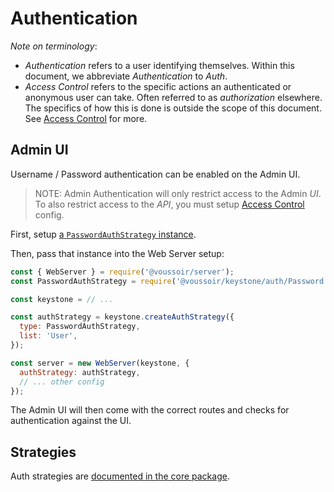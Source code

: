 # Authentication

_Note on terminology_:

- _Authentication_ refers to a user identifying themselves.
  Within this document, we abbreviate _Authentication_ to _Auth_.
- _Access Control_ refers to the specific actions an authenticated or anonymous
  user can take. Often referred to as _authorization_ elsewhere.
  The specifics of how this is done is outside the scope of this document.
  See [Access Control](./access-control.md) for more.

## Admin UI

Username / Password authentication can be enabled on the Admin UI.

> NOTE: Admin Authentication will only restrict access to the Admin _UI_.
> To also restrict access to the _API_,
> you must setup [Access Control](./access-control.md) config.

First, setup [a `PasswordAuthStrategy` instance](#passwordauthstrategy).

Then, pass that instance into the Web Server setup:

```javascript
const { WebServer } = require('@voussoir/server');
const PasswordAuthStrategy = require('@voussoir/keystone/auth/Password');

const keystone = // ...

const authStrategy = keystone.createAuthStrategy({
  type: PasswordAuthStrategy,
  list: 'User',
});

const server = new WebServer(keystone, {
  authStrategy: authStrategy,
  // ... other config
});
```

The Admin UI will then come with the correct routes and checks for
authentication against the UI.

## Strategies

Auth strategies are
[documented in the core package](../packages/core/auth/index.md).
